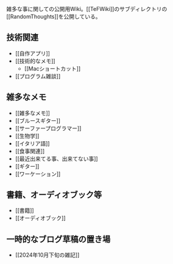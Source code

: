 雑多な事に関しての公開用Wiki。[[TeFWiki]]のサブディレクトリの[[RandomThoughts]]を公開している。

## 技術関連

- [[自作アプリ]]
- [[技術的なメモ]]
  - [[Macショートカット]]
- [[プログラム雑談]]

## 雑多なメモ

- [[雑多なメモ]]
- [[ブルースギター]]
- [[サーファープログラマー]]
- [[生物学]]
- [[イタリア語]]
- [[食事関連]]
- [[最近出来てる事、出来てない事]]
- [[ギター]]
- [[ワーケーション]]

## 書籍、オーディオブック等

- [[書籍]]
- [[オーディオブック]]

## 一時的なブログ草稿の置き場

- [[2024年10月下旬の雑記]]
